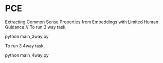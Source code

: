 # PCE
Extracting Common Sense Properties from Embeddings with Limited Human Guidance //
To run 3 way task,

python main_3way.py


To run 3 4way task,

python main_4way.py
